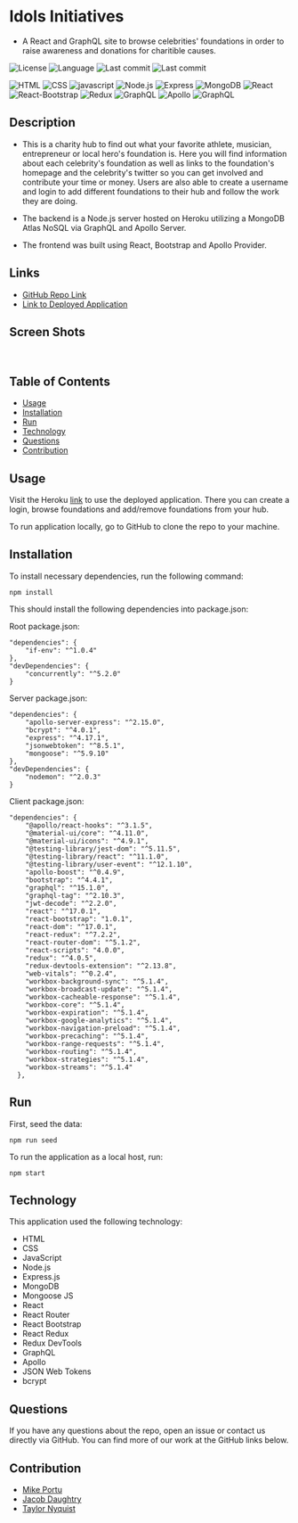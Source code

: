 # Idols Initiatives
* A React and GraphQL site to browse celebrities' foundations in order to raise awareness and donations for charitible causes.

![License](https://img.shields.io/badge/license-ISC-brightgreen)
![Language](https://img.shields.io/github/languages/top/taylornyquist/idols-initiatives)
![Last commit](https://img.shields.io/github/last-commit/taylornyquist/idols-initiatives)
![Last commit](https://img.shields.io/github/contributors/taylornyquist/idols-initiatives)

![HTML](https://img.shields.io/badge/-HTML-brightgreen) ![CSS](https://img.shields.io/badge/-CSS-green) ![javascript](https://img.shields.io/badge/-javascript-yellowgreen) ![Node.js](https://img.shields.io/badge/-Node.js-yellow) ![Express](https://img.shields.io/badge/-Express.js-orange) ![MongoDB](https://img.shields.io/badge/-MongoDB-red) ![React](https://img.shields.io/badge/-React-blue) ![React-Bootstrap](https://img.shields.io/badge/-React_Bootstrap-lightgrey) ![Redux](https://img.shields.io/badge/-Redux-blueviolet) ![GraphQL](https://img.shields.io/badge/-GraphQL-ff69b4) ![Apollo](https://img.shields.io/badge/-Apollo-9cf) ![GraphQL](https://img.shields.io/badge/-GraphQL-brightgreen)

## Description
* This is a charity hub to find out what your favorite athlete, musician, entrepreneur or local hero's foundation is.  Here you will find information about each celebrity's foundation as well as links to the foundation's homepage and the celebrity's twitter so you can get involved and contribute your time or money.  Users are also able to create a username and login to add different foundations to their hub and follow the work they are doing.

* The backend is a Node.js server hosted on Heroku utilizing a MongoDB Atlas NoSQL via GraphQL and Apollo Server.

* The frontend was built using React, Bootstrap and Apollo Provider.

## Links
* [GitHub Repo Link](https://github.com/taylornyquist/idols-initiatives)
* [Link to Deployed Application](https://radiant-temple-46938.herokuapp.com/)

## Screen Shots

<img src="./client/public/screen-shots/screen-shot1.png" alt="" />
<img src="./client/public/screen-shots/screen-shot2.png" alt="" />
<img src="./client/public/screen-shots/screen-shot3.png" alt="" />
<img src="./client/public/screen-shots/screen-shot4.png" alt="" />
<img src="./client/public/screen-shots/screen-shot5.png" alt="" />

## Table of Contents

* [Usage](#usage)
* [Installation](#installation)
* [Run](#run)
* [Technology](#technology)
* [Questions](#questions)
* [Contribution](#contribution)

## Usage
Visit the Heroku [link](https://radiant-temple-46938.herokuapp.com/) to use the deployed application.  There you can create a login, browse foundations and add/remove foundations from your hub.

To run application locally, go to GitHub to clone the repo to your machine.

## Installation
To install necessary dependencies, run the following command:
```
npm install
```
This should install the following dependencies into package.json:

Root package.json:
```
"dependencies": {
    "if-env": "^1.0.4"
},
"devDependencies": {
    "concurrently": "^5.2.0"
} 
```

Server package.json:
```
"dependencies": {
    "apollo-server-express": "^2.15.0",
    "bcrypt": "^4.0.1",
    "express": "^4.17.1",
    "jsonwebtoken": "^8.5.1",
    "mongoose": "^5.9.10"
},
"devDependencies": {
    "nodemon": "^2.0.3"
}
```

Client package.json:
```
"dependencies": {
    "@apollo/react-hooks": "^3.1.5",
    "@material-ui/core": "^4.11.0",
    "@material-ui/icons": "^4.9.1",
    "@testing-library/jest-dom": "^5.11.5",
    "@testing-library/react": "^11.1.0",
    "@testing-library/user-event": "^12.1.10",
    "apollo-boost": "^0.4.9",
    "bootstrap": "^4.4.1",
    "graphql": "^15.1.0",
    "graphql-tag": "^2.10.3",
    "jwt-decode": "^2.2.0",
    "react": "^17.0.1",
    "react-bootstrap": "1.0.1",
    "react-dom": "^17.0.1",
    "react-redux": "^7.2.2",
    "react-router-dom": "^5.1.2",
    "react-scripts": "4.0.0",
    "redux": "^4.0.5",
    "redux-devtools-extension": "^2.13.8",
    "web-vitals": "^0.2.4",
    "workbox-background-sync": "^5.1.4",
    "workbox-broadcast-update": "^5.1.4",
    "workbox-cacheable-response": "^5.1.4",
    "workbox-core": "^5.1.4",
    "workbox-expiration": "^5.1.4",
    "workbox-google-analytics": "^5.1.4",
    "workbox-navigation-preload": "^5.1.4",
    "workbox-precaching": "^5.1.4",
    "workbox-range-requests": "^5.1.4",
    "workbox-routing": "^5.1.4",
    "workbox-strategies": "^5.1.4",
    "workbox-streams": "^5.1.4"
  },
```

## Run
First, seed the data:
```
npm run seed
```

To run the application as a local host, run:

```
npm start
```

## Technology
This application used the following technology:

* HTML
* CSS
* JavaScript
* Node.js
* Express.js
* MongoDB
* Mongoose JS
* React
* React Router
* React Bootstrap
* React Redux
* Redux DevTools
* GraphQL
* Apollo
* JSON Web Tokens
* bcrypt

## Questions
If you have any questions about the repo, open an issue or contact us directly via GitHub.  You can find more of our work at the GitHub links below.


## Contribution
* [Mike Portu](https://github.com/mlportu)
* [Jacob Daughtry](https://github.com/akutozo)
* [Taylor Nyquist](https://github.com/taylornyquist)